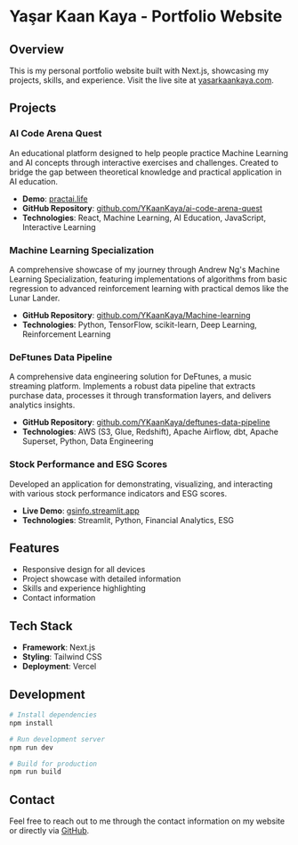 # Yaşar Kaan Kaya - Portfolio Website

## Overview

This is my personal portfolio website built with Next.js, showcasing my projects, skills, and experience. Visit the live site at [yasarkaankaya.com](https://yasarkaankaya.com).

## Projects

### AI Code Arena Quest

An educational platform designed to help people practice Machine Learning and AI concepts through interactive exercises and challenges. Created to bridge the gap between theoretical knowledge and practical application in AI education.

- **Demo**: [practai.life](https://www.practai.life/)
- **GitHub Repository**: [github.com/YKaanKaya/ai-code-arena-quest](https://github.com/YKaanKaya/ai-code-arena-quest)
- **Technologies**: React, Machine Learning, AI Education, JavaScript, Interactive Learning

### Machine Learning Specialization

A comprehensive showcase of my journey through Andrew Ng's Machine Learning Specialization, featuring implementations of algorithms from basic regression to advanced reinforcement learning with practical demos like the Lunar Lander.

- **GitHub Repository**: [github.com/YKaanKaya/Machine-learning](https://github.com/YKaanKaya/Machine-learning)
- **Technologies**: Python, TensorFlow, scikit-learn, Deep Learning, Reinforcement Learning

### DeFtunes Data Pipeline

A comprehensive data engineering solution for DeFtunes, a music streaming platform. Implements a robust data pipeline that extracts purchase data, processes it through transformation layers, and delivers analytics insights.

- **GitHub Repository**: [github.com/YKaanKaya/deftunes-data-pipeline](https://github.com/YKaanKaya/deftunes-data-pipeline)
- **Technologies**: AWS (S3, Glue, Redshift), Apache Airflow, dbt, Apache Superset, Python, Data Engineering

### Stock Performance and ESG Scores

Developed an application for demonstrating, visualizing, and interacting with various stock performance indicators and ESG scores.

- **Live Demo**: [gsinfo.streamlit.app](https://gsinfo.streamlit.app/)
- **Technologies**: Streamlit, Python, Financial Analytics, ESG

## Features

- Responsive design for all devices
- Project showcase with detailed information
- Skills and experience highlighting
- Contact information

## Tech Stack

- **Framework**: Next.js
- **Styling**: Tailwind CSS
- **Deployment**: Vercel

## Development

```bash
# Install dependencies
npm install

# Run development server
npm run dev

# Build for production
npm run build
```

## Contact

Feel free to reach out to me through the contact information on my website or directly via [GitHub](https://github.com/YKaanKaya).
